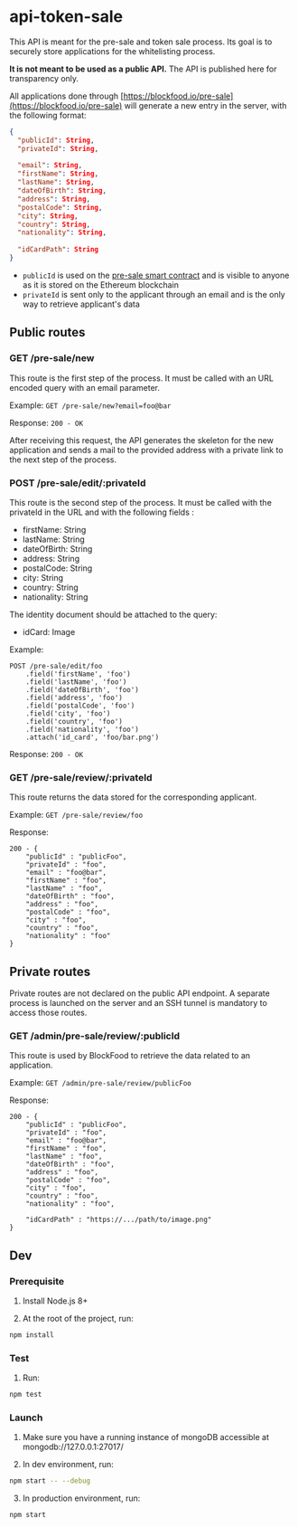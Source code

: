 # api-token-sale

This API is meant for the pre-sale and token sale process. Its goal is to securely store applications for the whitelisting process.

**It is not meant to be used as a public API.** The API is published here for transparency only.

All applications done through [https://blockfood.io/pre-sale](https://blockfood.io/pre-sale) will generate a new entry in the server, with the following format:

```json
{
  "publicId": String,
  "privateId": String,
  
  "email": String,
  "firstName": String,
  "lastName": String,
  "dateOfBirth": String,
  "address": String,
  "postalCode": String,
  "city": String,
  "country": String,
  "nationality": String,
  
  "idCardPath": String
}
```

- ```publicId``` is used on the [pre-sale smart contract](https://github.com/BlockFood/smart-contract-pre-sale) and is visible to anyone as it is stored on the Ethereum blockchain
- ```privateId``` is sent only to the applicant through an email and is the only way to retrieve applicant's data

## Public routes

### GET /pre-sale/new

This route is the first step of the process. It must be called with an URL encoded query with an email parameter.

Example: ```GET /pre-sale/new?email=foo@bar```

Response: ```200 - OK```

After receiving this request, the API generates the skeleton for the new application and sends a mail to the provided address with a private link to the next step of the process.

### POST /pre-sale/edit/:privateId

This route is the second step of the process. It must be called with the privateId in the URL and with the following fields :

- firstName: String
- lastName: String
- dateOfBirth: String
- address: String
- postalCode: String
- city: String
- country: String
- nationality: String

The identity document should be attached to the query:

- idCard: Image

Example:
```
POST /pre-sale/edit/foo
    .field('firstName', 'foo')
    .field('lastName', 'foo')
    .field('dateOfBirth', 'foo')
    .field('address', 'foo')
    .field('postalCode', 'foo')
    .field('city', 'foo')
    .field('country', 'foo')
    .field('nationality', 'foo')
    .attach('id_card', 'foo/bar.png')
```

Response: ```200 - OK```

### GET /pre-sale/review/:privateId

This route returns the data stored for the corresponding applicant.

Example: ```GET /pre-sale/review/foo```

Response: 
```
200 - {
    "publicId" : "publicFoo",
    "privateId" : "foo",
    "email" : "foo@bar",
    "firstName" : "foo",
    "lastName" : "foo",
    "dateOfBirth" : "foo",
    "address" : "foo",
    "postalCode" : "foo",
    "city" : "foo",
    "country" : "foo",
    "nationality" : "foo"
}
```

## Private routes

Private routes are not declared on the public API endpoint. A separate process is launched on the server and an SSH tunnel is mandatory to access those routes.

### GET /admin/pre-sale/review/:publicId

This route is used by BlockFood to retrieve the data related to an application.

Example: ```GET /admin/pre-sale/review/publicFoo```

Response:
```
200 - {
    "publicId" : "publicFoo",
    "privateId" : "foo",
    "email" : "foo@bar",
    "firstName" : "foo",
    "lastName" : "foo",
    "dateOfBirth" : "foo",
    "address" : "foo",
    "postalCode" : "foo",
    "city" : "foo",
    "country" : "foo",
    "nationality" : "foo",
    
    "idCardPath" : "https://.../path/to/image.png"
}
```

## Dev

### Prerequisite

1. Install Node.js 8+

2. At the root of the project, run:

```bash
npm install
```

### Test

1. Run:

```bash
npm test
```

### Launch

1. Make sure you have a running instance of mongoDB accessible at mongodb://127.0.0.1:27017/

2. In dev environment, run:
```bash
npm start -- --debug
```

3. In production environment, run:
```bash
npm start
```
